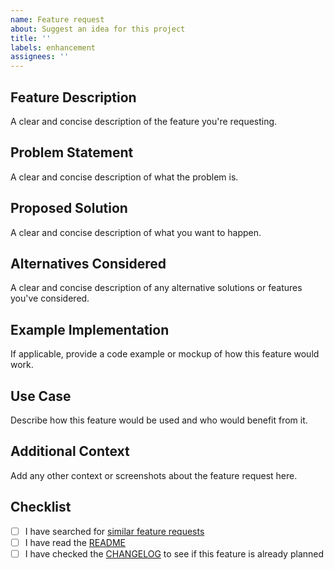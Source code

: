 ```yaml
---
name: Feature request
about: Suggest an idea for this project
title: ''
labels: enhancement
assignees: ''
---
```


## Feature Description

A clear and concise description of the feature you're requesting.

## Problem Statement

A clear and concise description of what the problem is.

## Proposed Solution

A clear and concise description of what you want to happen.

## Alternatives Considered

A clear and concise description of any alternative solutions or features you've considered.

## Example Implementation

If applicable, provide a code example or mockup of how this feature would work.

## Use Case

Describe how this feature would be used and who would benefit from it.

## Additional Context

Add any other context or screenshots about the feature request here.

## Checklist

- [ ] I have searched for [similar feature requests](https://github.com/mikepenz/multiplatform-markdown-renderer/issues)
- [ ] I have read the [README](https://github.com/mikepenz/multiplatform-markdown-renderer/blob/develop/README.md)
- [ ] I have checked the [CHANGELOG](https://github.com/mikepenz/multiplatform-markdown-renderer/releases) to see if this feature is already planned
